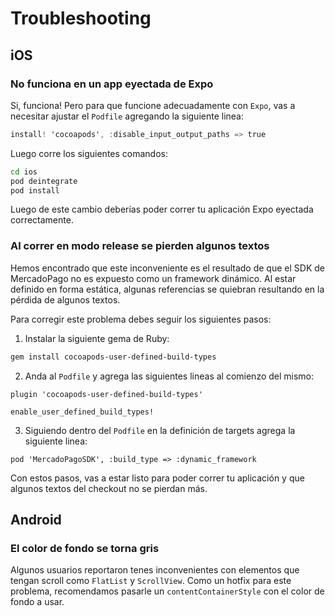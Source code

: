 # Troubleshooting

## iOS

### No funciona en un app eyectada de Expo

Si, funciona! Pero para que funcione adecuadamente con `Expo`, vas a necesitar ajustar el `Podfile` agregando la siguiente linea: 

```objective-c
install! 'cocoapods', :disable_input_output_paths => true
```

Luego corre los siguientes comandos: 

```bash
cd ios
pod deintegrate
pod install
```

Luego de este cambio deberías poder correr tu aplicación Expo eyectada correctamente.

### Al correr en modo release se pierden algunos textos

Hemos encontrado que este inconveniente es el resultado de que el SDK de MercadoPago no es expuesto como un framework dinámico. Al estar definido en forma estática, algunas referencias se quiebran resultando en la pérdida de algunos textos. 

Para corregir este problema debes seguir los siguientes pasos: 

1. Instalar la siguiente gema de Ruby: 

```bash
gem install cocoapods-user-defined-build-types
```

2. Anda al `Podfile` y agrega las siguientes lineas al comienzo del mismo:

```cocoapods
plugin 'cocoapods-user-defined-build-types'

enable_user_defined_build_types!
```

3. Siguiendo dentro del `Podfile` en la definición de targets agrega la siguiente linea: 

```cocoapods
pod 'MercadoPagoSDK', :build_type => :dynamic_framework
```

Con estos pasos, vas a estar listo para poder correr tu aplicación y que algunos textos del checkout no se pierdan más.

## Android

### El color de fondo se torna gris

Algunos usuarios reportaron tenes inconvenientes con elementos que tengan scroll como `FlatList` y `ScrollView`. Como un hotfix para este problema, recomendamos pasarle un `contentContainerStyle` con el color de fondo a usar.
